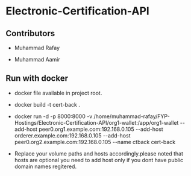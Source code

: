 # Electronic-Certification-API
## Contributors

  + Muhammad Rafay
  
  + Muhammad Aamir

## Run with docker 
+ docker file available in project root.

+ docker build -t cert-back .

+ docker run -d -p 8000:8000 -v /home/muhammad-rafay/FYP-Hostings/Electronic-Certification-API/org1-wallet:/app/org1-wallet --add-host  peer0.org1.example.com:192.168.0.105 --add-host  orderer.example.com:192.168.0.105 --add-host  peer0.org2.example.com:192.168.0.105 --name ctback cert-back
+ Replace your volume paths and hosts accordingly.please noted that hosts are optional you need to add host only if you dont have public domain names regitered.